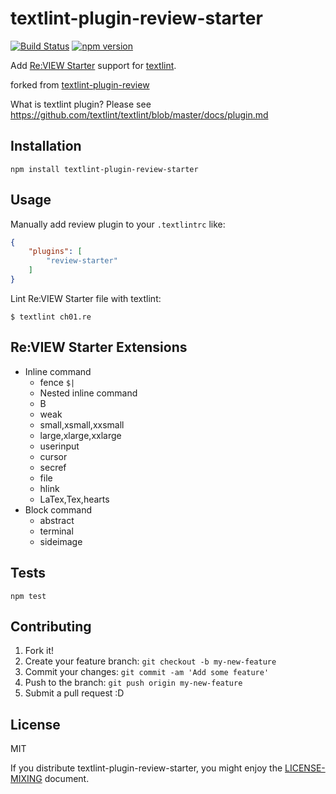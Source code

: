 # textlint-plugin-review-starter

[![Build Status](https://github.com/srz-zumix/textlint-plugin-review-starter/workflows/Test/badge.svg?branch=main&event=push)](https://github.com/srz-zumix/textlint-plugin-review-starter/actions?query=workflow%3ATest+event%3Apush)
[![npm version](https://badge.fury.io/js/textlint-plugin-review-starter.svg)](https://badge.fury.io/js/textlint-plugin-review-starter)

Add [Re:VIEW Starter](https://kauplan.org/reviewstarter/) support for [textlint](https://github.com/textlint/textlint "textlint").

forked from [textlint-plugin-review](https://github.com/orangain/textlint-plugin-review)

What is textlint plugin? Please see https://github.com/textlint/textlint/blob/master/docs/plugin.md

## Installation

    npm install textlint-plugin-review-starter

## Usage

Manually add review plugin to your `.textlintrc` like:

```json
{
    "plugins": [
        "review-starter"
    ]
}
```

Lint Re:VIEW Starter file with textlint:

```
$ textlint ch01.re
```

## Re:VIEW Starter Extensions

* Inline command
  * fence `$|`
  * Nested inline command
  * B
  * weak
  * small,xsmall,xxsmall
  * large,xlarge,xxlarge
  * userinput
  * cursor
  * secref
  * file
  * hlink
  * LaTex,Tex,hearts
* Block command
  * abstract
  * terminal
  * sideimage

## Tests

    npm test

## Contributing

1. Fork it!
2. Create your feature branch: `git checkout -b my-new-feature`
3. Commit your changes: `git commit -am 'Add some feature'`
4. Push to the branch: `git push origin my-new-feature`
5. Submit a pull request :D

## License

MIT

If you distribute textlint-plugin-review-starter, you might enjoy the [LICENSE-MIXING](docs/LICENSE-MIXING) document.
